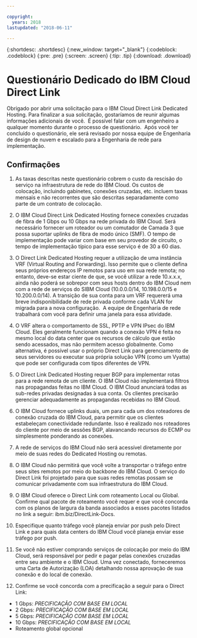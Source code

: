 ```yaml
---

copyright:
  years: 2018
lastupdated: "2018-06-11"

---
```


{:shortdesc: .shortdesc}
{:new_window: target="_blank"}
{:codeblock: .codeblock}
{:pre: .pre}
{:screen: .screen}
{:tip: .tip}
{:download: .download}

# Questionário Dedicado do IBM Cloud Direct Link

Obrigado por abrir uma solicitação para o IBM Cloud Direct Link Dedicated Hosting. Para finalizar a sua solicitação, gostaríamos de reunir algumas informações adicionais de você.  É possível falar com um engenheiro a qualquer momento durante o processo de questionário.  Após você ter concluído o questionário, ele será revisado por nossa equipe de Engenharia de design de nuvem e escalado para a Engenharia de rede para implementação.

## Confirmações

1. As taxas descritas neste questionário cobrem o custo da rescisão do serviço na infraestrutura de rede do IBM Cloud. Os custos de colocação, incluindo gabinetes, conexões cruzadas, etc. incluem taxas mensais e não recorrentes que são descritas separadamente como parte de um contrato de colocação.

2. O IBM Cloud Direct Link Dedicated Hosting fornece conexões cruzadas de fibra de 1 Gbps ou 10 Gbps na rede privada do IBM Cloud. Será necessário fornecer um roteador ou um comutador de Camada 3 que possa suportar uplinks de fibra de modo único (SMF). O tempo de implementação pode variar com base em seu provedor de circuito, o tempo de implementação típico para esse serviço é de 30 a 60 dias.

3. O Direct Link Dedicated Hosting requer a utilização de uma instância VRF (Virtual Routing and Forwarding). Isso permite que o cliente defina seus próprios endereços IP remotos para uso em sua rede remota; no entanto, deve-se estar ciente de que, se você utilizar a rede 10.x.x.x, ainda não poderá se sobrepor com seus hosts dentro do IBM Cloud nem com a rede de serviços do SIBM Cloud (10.0.0.0/14, 10.198.0.0/15 e 10.200.0.0/14). A transição de sua conta para um VRF requererá uma breve indisponibilidade de rede privada conforme cada VLAN for migrada para a nova configuração.  A equipe de Engenharia de rede trabalhará com você para definir uma janela para essa atividade.

4. O VRF altera o comportamento de SSL, PPTP e VPN IPsec do IBM Cloud. Eles geralmente funcionam quando a conexão VPN é feita no mesmo local do data center que os recursos de cálculo que estão sendo acessados, mas não permitem acesso globalmente. Como alternativa, é possível usar o próprio Direct Link para gerenciamento de seus servidores ou executar sua própria solução VPN (como um Vyatta) que pode ser configurada com tipos diferentes de VPN. 

5. O Direct Link Dedicated Hosting requer BGP para implementar rotas para a rede remota de um cliente. O IBM Cloud não implementará filtros nas propagandas feitas no IBM Cloud. O IBM Cloud anunciará todas as sub-redes privadas designadas à sua conta. Os clientes precisarão gerenciar adequadamente as propagandas recebidas no IBM Cloud.

6. O IBM Cloud fornece uplinks duais, um para cada um dos roteadores de conexão cruzada do IBM Cloud, para permitir que os clientes estabeleçam conectividade redundante. Isso é realizado nos roteadores do cliente por meio de sessões BGP, alavancando recursos do ECMP ou simplesmente ponderando as conexões.

7. A rede de serviços do IBM Cloud não será acessível diretamente por meio de suas redes do Dedicated Hosting ou remotas.

8. O IBM Cloud não permitirá que você volte a transportar o tráfego entre seus sites remotos por meio do backbone do IBM Cloud. O serviço do Direct Link foi projetado para que suas redes remotas possam se comunicar privadamente com sua infraestrutura do IBM Cloud.

9. O IBM Cloud oferece o Direct Link com roteamento Local ou Global. Confirme qual pacote de roteamento você requer e que você concorda com os planos de largura da banda associados a esses pacotes listados no link a seguir: ibm.biz/DirectLink-Docs.

10. Especifique quanto tráfego você planeja enviar por push pelo Direct Link e para quais data centers do IBM Cloud você planeja enviar esse tráfego por push.

11. Se você não estiver comprando serviços de colocação por meio do IBM Cloud, será responsável por pedir e pagar pelas conexões cruzadas entre seu ambiente e o IBM Cloud. Uma vez conectado, forneceremos uma Carta de Autorização (LOA) detalhando nossa aprovação de sua conexão e do local de conexão.

12. Confirme se você concorda com a precificação a seguir para o Direct Link:
 * 1 Gbps: _PRECIFICAÇÃO COM BASE EM LOCAL_ 
* 2 Gbps: _PRECIFICAÇÃO COM BASE EM LOCAL_
* 5 Gbps: _PRECIFICAÇÃO COM BASE EM LOCAL_
* 10 Gbps: _PRECIFICAÇÃO COM BASE EM LOCAL_
* Roteamento global opcional
